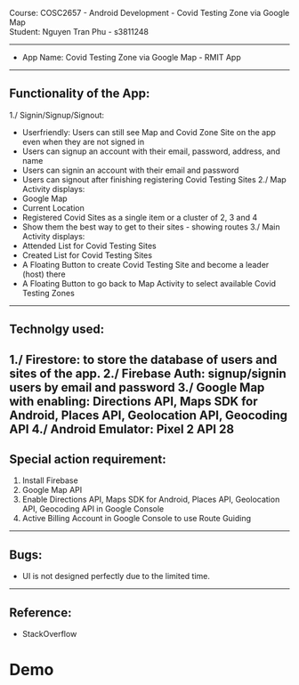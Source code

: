 Course: COSC2657 - Android Development - Covid Testing Zone via Google Map <br />
Student: Nguyen Tran Phu - s3811248		   

--------------------------------------------
- App Name: Covid Testing Zone via Google Map  - RMIT App

--------------------------------------------
## Functionality of the App:
1./ Signin/Signup/Signout:
- Userfriendly: Users can still see Map and Covid Zone Site on the app even when they are not signed in
 - Users can signup an account with their email, password, address, and name
- Users can signin an account with their email and password
- Users can signout after finishing registering Covid Testing Sites
2./ Map Activity displays:
- Google Map
- Current Location
- Registered Covid Sites as a single item or a cluster of 2, 3 and 4
- Show them the best way to get to their sites - showing routes
3./ Main Activity displays:
- Attended List for Covid Testing Sites
- Created List for Covid Testing Sites
- A Floating Button to create Covid Testing Site and become a leader (host) there
- A Floating Button to go back to Map Activity to select available Covid Testing Zones	
--------------------------------------------
## Technolgy used:
1./ Firestore: to store the database of users and sites of the app.
2./ Firebase Auth: signup/signin users by email and password
3./ Google Map with enabling: Directions API, Maps SDK for Android, Places API, Geolocation API, Geocoding API
4./ Android Emulator: Pixel 2 API 28
--------------------------------------------
## Special action requirement:
1. Install Firebase
2. Google Map API
3. Enable Directions API, Maps SDK for Android, Places API, Geolocation API, Geocoding API in Google Console
4. Active Billing Account in Google Console to use Route Guiding
--------------------------------------------
## Bugs:
- UI is not designed perfectly due to the limited time.  
--------------------------------------------
## Reference:
- StackOverflow

# Demo
